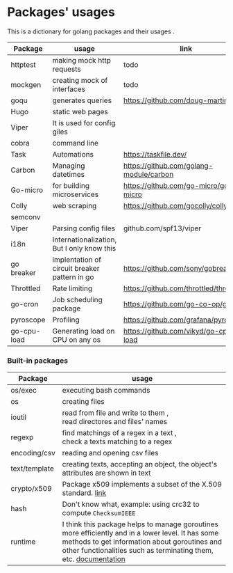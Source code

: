 # Packages' usages

This is a dictionary for golang packages and their 
usages . 

| Package  | usage                       | link |
|----------|-----------------------------|------|
| httptest | making mock http requests   | todo |
| mockgen  | creating mock of interfaces | todo |
| goqu     | generates queries           | https://github.com/doug-martin/goqu |
| Hugo | static web pages  | | 
| Viper | It is used for config giles | |
| cobra | command line | | 
| Task | Automations | https://taskfile.dev/ |
| Carbon | Managing datetimes | https://github.com/golang-module/carbon |
| Go-micro | for building microservices  | https://github.com/go-micro/go-micro
| Colly | web scraping | https://github.com/gocolly/colly | 
| semconv | | |
| Viper | Parsing config files | github.com/spf13/viper |
| i18n | Internationalization, But I only know this | |
| go breaker | implentation of circuit breaker pattern in go | https://github.com/sony/gobreaker |
| Throttled | Rate limiting | https://github.com/throttled/throttled |
| go-cron | Job scheduling package | https://github.com/go-co-op/gocron |
| pyroscope | Profiling | https://github.com/grafana/pyroscope |
| go-cpu-load | Generating load on CPU on any os | https://github.com/vikyd/go-cpu-load |

### Built-in packages
| Package      | usage                                                                        |
|--------------|------------------------------------------------------------------------------|
| os/exec      | executing bash commands                                                      |
| os           | creating files                                                               |
| ioutil       | read from file and write to them , <br/> read directores and files' names    |
| regexp       | find matchings of a regex in a text ,<br/> check a texts matching to a regex |
| encoding/csv | reading and opening csv files                                                | 
|text/template | creating texts, accepting an object, the object's attributes are shown in text |
| crypto/x509 | Package x509 implements a subset of the X.509 standard. [link](https://pkg.go.dev/crypto/x509) |
| hash | Don't know what, example: using crc32 to compute `ChecksumIEEE` |
| runtime | I think this package helps to manage goroutines more efficiently and in a lower level. It has some methods to get information about goroutines and other functionalities such as terminating them, etc. [documentation](https://pkg.go.dev/runtime#GOMAXPROCS) |
